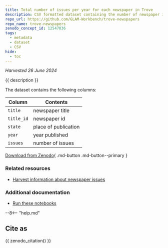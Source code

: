 ```yaml
---
title: Total number of issues per year for each newspaper in Trove
description: CSV formatted dataset containing the number of newspaper issues available on Trove.
repo_url: https://github.com/GLAM-Workbench/trove-newspapers
repo_name: trove-newspapers
zenodo_concept_id: 12547036
tags:
  - metadata
  - dataset
  - CSV
hide:
  - toc
---
```

*Harvested 26 June 2024*

{{ description }}

The dataset contains the following columns:

| Column | Contents |
|--------|----------|
`title` | newspaper title
`title_id` | newspaper id
`state` | place of publication
`year` | year published
`issues` | number of issues

[Download from Zenodo](https://doi.org/10.5281/zenodo.12547036){ .md-button .md-button--primary }

### Related resources

* [Harvest information about newspaper issues](harvest_newspaper_issues.md)

### Additional documentation

* [Run these notebooks](../#run-these-notebooks)

--8<-- "help.md"

## Cite as

{{ zenodo_citation() }}